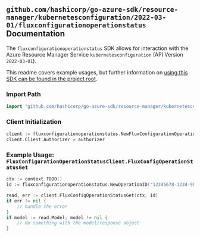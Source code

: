 
## `github.com/hashicorp/go-azure-sdk/resource-manager/kubernetesconfiguration/2022-03-01/fluxconfigurationoperationstatus` Documentation

The `fluxconfigurationoperationstatus` SDK allows for interaction with the Azure Resource Manager Service `kubernetesconfiguration` (API Version `2022-03-01`).

This readme covers example usages, but further information on [using this SDK can be found in the project root](https://github.com/hashicorp/go-azure-sdk/tree/main/docs).

### Import Path

```go
import "github.com/hashicorp/go-azure-sdk/resource-manager/kubernetesconfiguration/2022-03-01/fluxconfigurationoperationstatus"
```


### Client Initialization

```go
client := fluxconfigurationoperationstatus.NewFluxConfigurationOperationStatusClientWithBaseURI("https://management.azure.com")
client.Client.Authorizer = authorizer
```


### Example Usage: `FluxConfigurationOperationStatusClient.FluxConfigOperationStatusGet`

```go
ctx := context.TODO()
id := fluxconfigurationoperationstatus.NewOperationID("12345678-1234-9876-4563-123456789012", "example-resource-group", "providerValue", "clusterResourceValue", "clusterValue", "extensionValue", "operationIdValue")

read, err := client.FluxConfigOperationStatusGet(ctx, id)
if err != nil {
	// handle the error
}
if model := read.Model; model != nil {
	// do something with the model/response object
}
```
